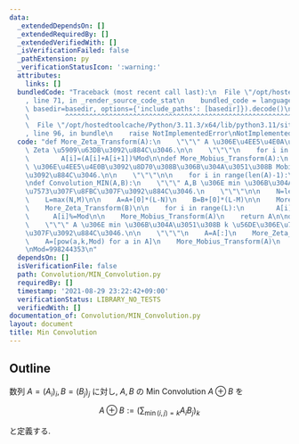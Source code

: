 ```yaml
---
data:
  _extendedDependsOn: []
  _extendedRequiredBy: []
  _extendedVerifiedWith: []
  _isVerificationFailed: false
  _pathExtension: py
  _verificationStatusIcon: ':warning:'
  attributes:
    links: []
  bundledCode: "Traceback (most recent call last):\n  File \"/opt/hostedtoolcache/Python/3.11.3/x64/lib/python3.11/site-packages/onlinejudge_verify/documentation/build.py\"\
    , line 71, in _render_source_code_stat\n    bundled_code = language.bundle(stat.path,\
    \ basedir=basedir, options={'include_paths': [basedir]}).decode()\n          \
    \         ^^^^^^^^^^^^^^^^^^^^^^^^^^^^^^^^^^^^^^^^^^^^^^^^^^^^^^^^^^^^^^^^^^^^^^^^^^^^^^^^^\n\
    \  File \"/opt/hostedtoolcache/Python/3.11.3/x64/lib/python3.11/site-packages/onlinejudge_verify/languages/python.py\"\
    , line 96, in bundle\n    raise NotImplementedError\nNotImplementedError\n"
  code: "def More_Zeta_Transform(A):\n    \"\"\" A \u306E\u4EE5\u4E0A\u3092\u8D70\u308B\
    \ Zeta \u5909\u63DB\u3092\u884C\u3046.\n\n    \"\"\"\n    for i in range(len(A)-2,-1,-1):\n\
    \        A[i]=(A[i]+A[i+1])%Mod\n\ndef More_Mobius_Transform(A):\n    \"\"\" A\
    \ \u306E\u4EE5\u4E0B\u3092\u8D70\u308B\u306B\u304A\u3051\u308B Mobius \u5909\u63DB\
    \u3092\u884C\u3046.\n\n    \"\"\"\n\n    for i in range(len(A)-1):\n        A[i]=(A[i]-A[i+1])%Mod\n\
    \ndef Convolution_MIN(A,B):\n    \"\"\" A,B \u306E min \u306B\u304A\u3051\u308B\
    \u7573\u307F\u8FBC\u307F\u3092\u884C\u3046.\n    \"\"\"\n\n    N=len(A); M=len(B)\n\
    \    L=max(N,M)\n\n    A=A+[0]*(L-N)\n    B=B+[0]*(L-M)\n\n    More_Zeta_Transform(A)\n\
    \    More_Zeta_Transform(B)\n\n    for i in range(L):\n        A[i]*=B[i]\n  \
    \      A[i]%=Mod\n\n    More_Mobius_Transform(A)\n    return A\n\ndef Convolution_Power_MIN(A,k):\n\
    \    \"\"\" A \u306E min \u306B\u304A\u3051\u308B k \u56DE\u306E\u7573\u307F\u8FBC\
    \u307F\u3092\u884C\u3046.\n\n    \"\"\"\n    A=A[:]\n    More_Zeta_Transform(A)\n\
    \    A=[pow(a,k,Mod) for a in A]\n    More_Mobius_Transform(A)\n    return A\n\
    \nMod=998244353\n"
  dependsOn: []
  isVerificationFile: false
  path: Convolution/MIN_Convolution.py
  requiredBy: []
  timestamp: '2021-08-29 23:22:42+09:00'
  verificationStatus: LIBRARY_NO_TESTS
  verifiedWith: []
documentation_of: Convolution/MIN_Convolution.py
layout: document
title: Min Convolution
---
```


## Outline

数列 $A=(A_i)_i, B=(B_j)_j$ に対し, $A,B$ の Min Convolution $A \oplus B$ を

$$A \oplus B:=\left(\sum_{\min(i,j)=k} A_i B_j \right)_k$$

と定義する.
